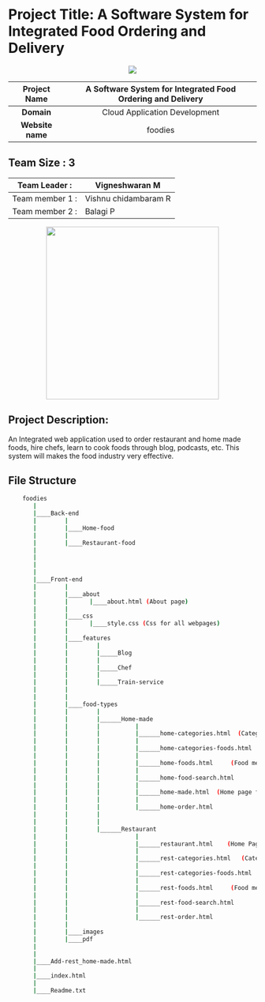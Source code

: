 # Project Title: A Software System for Integrated Food Ordering and Delivery
<p align="center" float: left>
<img src="https://user-images.githubusercontent.com/103897625/228876935-367eba7e-d986-4a83-9212-a0654452c40e.gif"/>
</p> 


          
|      **Project Name**     | A Software System for Integrated Food Ordering and Delivery |
|:---------------------:|:------------------------------:|
|         **Domain**        |  Cloud Application Development |
|        **Website name**        |  foodies |


## __Team Size : 3__


|Team Leader :| Vigneshwaran M|
| ------------|---------------|              
|Team member 1 :| Vishnu chidambaram R|
|Team member 2 :| Balagi P |

<p align="center">
<img src="https://user-images.githubusercontent.com/103897625/225861231-0818dab5-d2ab-419f-97a8-b82500463cbf.gif" width="350" height="350"/>
</p>

## Project Description:
An Integrated web application used to order restaurant and home made foods, hire chefs, learn to cook foods through blog, podcasts, etc. This system will makes the food industry very effective.



## File Structure


```bash
    foodies
       |        
       |____Back-end
       |        |   
       |        |____Home-food
       |        | 
       |        |____Restaurant-food
       |
       |
       |
       |
       |____Front-end
       |        |   
       |        |____about
       |        |      |____about.html (About page)
       |        | 
       |        |____css
       |        |      |____style.css (Css for all webpages)
       |        |    
       |        |____features
       |        |        |
       |        |        |_____Blog
       |        |        |
       |        |        |_____Chef
       |        |        |
       |        |        |_____Train-service
       |        | 
       |        |  
       |        |____food-types
       |        |        |
       |        |        |______Home-made
       |        |        |          |
       |        |        |          |______home-categories.html  (Categories page)
       |        |        |          |
       |        |        |          |______home-categories-foods.html
       |        |        |          |
       |        |        |          |______home-foods.html     (Food menu page)
       |        |        |          |
       |        |        |          |______home-food-search.html
       |        |        |          |
       |        |        |          |______home-made.html  (Home page for Home made foods)
       |        |        |          |
       |        |        |          |______home-order.html
       |        |        |           
       |        |        |
       |        |        |______Restaurant
       |        |                   |
       |        |                   |______restaurant.html    (Home Page for Restaurant foods)
       |        |                   |
       |        |                   |______rest-categories.html   (Categories page)
       |        |                   |
       |        |                   |______rest-categories-foods.html
       |        |                   |
       |        |                   |______rest-foods.html     (Food menu page)
       |        |                   |
       |        |                   |______rest-food-search.html
       |        |                   |
       |        |                   |______rest-order.html     
       |        |        
       |        |____images
       |        |____pdf
       | 
       |
       |____Add-rest_home-made.html
       |
       |____index.html
       |
       |____Readme.txt

```
    

    
